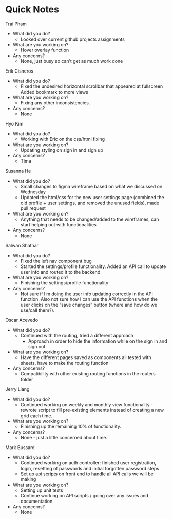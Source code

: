 # Quick Notes
Trai Pham
- What did you do?
  - Looked over current github projects assignments
- What are you working on?
  - Hover overlay function
- Any concerns?
  - None, just busy so can’t get as much work done

Erik Cisneros
- What did you do?
  - Fixed the undesired horizontal scrollbar that appeared at fullscreen
Added bookmark to more views
- What are you working on?
  - Fixing any other inconsistencies.
- Any concerns?
  - None

Hyo Kim
- What did you do?
  - Working with Eric on the css/html fixing
- What are you working on?
  - Updating styling on sign in and sign up
- Any concerns?
  - Time

Susanna He
- What did you do?
  - Small changes to figma wireframe based on what we discussed on Wednesday
  - Updated the html/css for the new user settings page (combined the old profile + user settings, and removed the unused fields), made pull request
- What are you working on?
  - Anything that needs to be changed/added to the wireframes, can start helping out with functionalities
- Any concerns?
  - None

Salwan Shathar
- What did you do?
  - Fixed the left nav component bug
  - Started the settings/profile functionality. Added an API call to update user info and routed it to the backend
- What are you working on?
  - Finishing the settings/profile functionality
- Any concerns?
  - Not sure if I’m doing the user info updating correctly in the API function. Also not sure how I can use the API functions when the user clicks on the “save changes” button (where and how do we use/call them?).

Oscar Acevedo
- What did you do?
  - Continued with the routing, tried a different approach
    - Approach in order to hide the information while on the sign in and sign out
- What are you working on?
  - Have the different pages saved as components all tested with sheets, have to make the routing function 
- Any concerns?
  - Compatibility with other existing routing functions in the routers folder

Jerry Liang
- What did you do?
  - Continued working on weekly and monthly view functionality - rewrote script to fill pre-existing elements instead of creating a new grid each time. 
- What are you working on?
  - Finishing up the remaining 10% of functionality.
- Any concerns?
  - None - just a little concerned about time.

Mark Bussard
- What did you do?
  - Continued working on auth controller: finished user registration, login, resetting of passwords and initial forgotten password steps
  - Set up api scripts on front end to handle all API calls we will be making
- What are you working on?
  - Setting up unit tests
  - Continue working on API scripts / going over any issues and documentation
- Any concerns?
  - None

